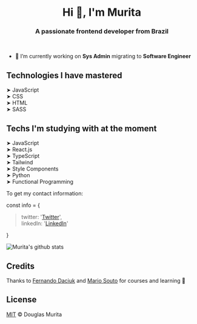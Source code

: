 <h1 align="center">Hi 👋, I'm Murita</h1>
<h3 align="center">A passionate frontend developer from Brazil</h3>
</br>

- 🔭 I’m currently working on **Sys Admin** migrating to **Software Engineer**

## Technologies I have mastered
➤ JavaScript  
➤ CSS  
➤ HTML  
➤ SASS  

## Techs I'm studying with at the moment
 
➤ JavaScript  
➤ React.js  
➤ TypeScript  
➤ Tailwind  
➤ Style Components  
➤ Python  
➤ Functional Programming


To get my contact information: 


const info = {<br/>
> twitter: '[Twitter](https://twitter.com/muritadb)',<br/>
> linkedIn: '[LinkedIn](https://www.linkedin.com/in/douglas-barbosaa/)'<br/>

}

![Murita's github stats](https://github-readme-stats.vercel.app/api?username=muritadb&show_icons=true&count_private=true&theme=radical)

## Credits

Thanks to [Fernando Daciuk](https://gist.github.com/fdaciuk) and [Mario Souto](https://github.com/omariosouto) for courses and learning 🚀
## License

[MIT](https://github.com/muritadb/muritadb/blob/main/MIT-LICENSE.md) &copy; Douglas Murita
